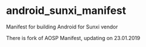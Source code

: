 # android_sunxi_manifest
Manifest for building Android for Sunxi vendor 

There is fork of AOSP Manifest, updating on 23.01.2019
